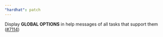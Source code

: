 ```yaml
---
"hardhat": patch
---
```


Display **GLOBAL OPTIONS** in help messages of all tasks that support them ([#7114](https://github.com/NomicFoundation/hardhat/issues/7114))
